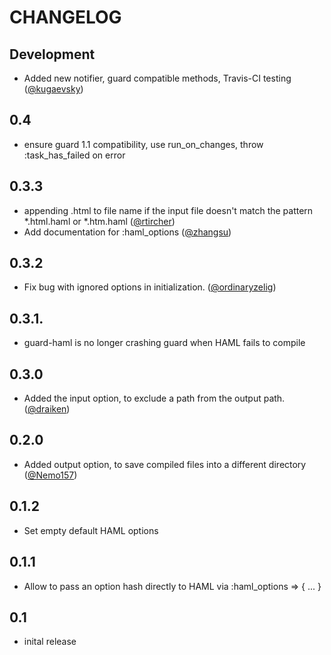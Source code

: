 # CHANGELOG

## Development
* Added new notifier, guard compatible methods, Travis-CI testing ([@kugaevsky])

## 0.4
* ensure guard 1.1 compatibility, use run_on_changes, throw :task_has_failed on error

## 0.3.3
* appending .html to file name if the input file doesn't match the pattern *.html.haml or *.htm.haml ([@rtircher][])
* Add documentation for :haml_options ([@zhangsu][])

## 0.3.2
* Fix bug with ignored options in initialization. ([@ordinaryzelig][])

## 0.3.1.
* guard-haml is no longer crashing guard when HAML fails to compile

## 0.3.0
* Added the input option, to exclude a path from the output path. ([@draiken][])

## 0.2.0
* Added output option, to save compiled files into a different directory ([@Nemo157][])

## 0.1.2
* Set empty default HAML options

## 0.1.1
* Allow to pass an option hash directly to HAML via :haml_options => { ... }

## 0.1
* inital release

[@zhangsu]: https://github.com/zhangsu
[@rtircher]: https://github.com/rtircher
[@ordinaryzelig]: https://github.com/ordinaryzelig
[@Nemo157]: https://github.com/Nemo157
[@draiken]: https://github.com/draiken
[@kugaevsky]: https://github.com/kugaevsky